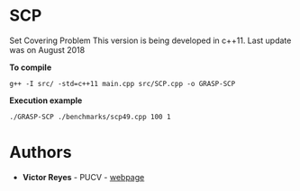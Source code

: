 # SCP
Set Covering Problem
This version is being developed in c++11. 
Last update was on August 2018

**To compile**
```
g++ -I src/ -std=c++11 main.cpp src/SCP.cpp -o GRASP-SCP
```

**Execution example**

```
./GRASP-SCP ./benchmarks/scp49.cpp 100 1
```
 
# Authors

* **Victor Reyes** - PUCV - [webpage](https://sites.google.com/view/csvictor-reyes)
 